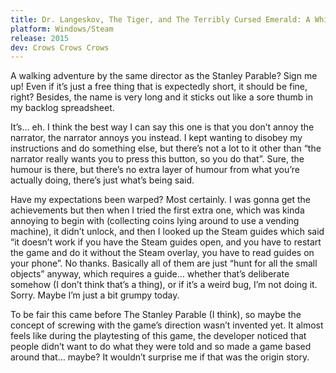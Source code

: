 ```yaml
---
title: Dr. Langeskov, The Tiger, and The Terribly Cursed Emerald: A Whirlwind Heist
platform: Windows/Steam
release: 2015
dev: Crows Crows Crows
---
```


A walking adventure by the same director as the Stanley Parable? Sign me up! Even if it’s just a free thing that is expectedly short, it should be fine, right? Besides, the name is very long and it sticks out like a sore thumb in my backlog spreadsheet.

It’s… eh. I think the best way I can say this one is that you don’t annoy the narrator, the narrator annoys you instead. I kept wanting to disobey my instructions and do something else, but there’s not a lot to it other than “the narrator really wants you to press this button, so you do that”. Sure, the humour is there, but there’s no extra layer of humour from what you’re actually doing, there’s just what’s being said.

Have my expectations been warped? Most certainly. I was gonna get the achievements but then when I tried the first extra one, which was kinda annoying to begin with (collecting coins lying around to use a vending machine), it didn’t unlock, and then I looked up the Steam guides which said “it doesn’t work if you have the Steam guides open, and you have to restart the game and do it without the Steam overlay, you have to read guides on your phone”. No thanks. Basically all of them are just “hunt for all the small objects” anyway, which requires a guide… whether that’s deliberate somehow (I don’t think that’s a thing), or if it’s a weird bug, I’m not doing it. Sorry. Maybe I’m just a bit grumpy today.

To be fair this came before The Stanley Parable (I think), so maybe the concept of screwing with the game’s direction wasn’t invented yet. It almost feels like during the playtesting of this game, the developer noticed that people didn’t want to do what they were told and so made a game based around that… maybe? It wouldn’t surprise me if that was the origin story.
